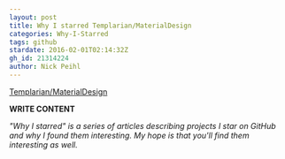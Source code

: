 ```yaml
---
layout: post
title: Why I starred Templarian/MaterialDesign
categories: Why-I-Starred
tags: github
stardate: 2016-02-01T02:14:32Z
gh_id: 21314224
author: Nick Peihl
---
```


[Templarian/MaterialDesign](https://github.com/Templarian/MaterialDesign)

**WRITE CONTENT**

*"Why I starred" is a series of articles describing projects I star on GitHub and why I found them interesting. My hope is that you'll find them interesting as well.*

